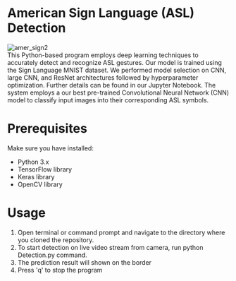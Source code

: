 # American Sign Language (ASL) Detection
![amer_sign2](https://github.com/Dycade/Sign-language-classification/assets/85650434/5b8eab5d-e828-47fe-bfb8-dc2fcbebab1e)<br>
This Python-based program employs deep learning techniques to accurately detect and recognize ASL gestures. Our model is trained using the Sign Language MNIST dataset. We performed model selection on CNN, large CNN, and ResNet architectures followed by hyperparameter optimization. Further details can be found in our Jupyter Notebook.
The system employs a our best pre-trained Convolutional Neural Network (CNN) model to classify input images into their corresponding ASL symbols.

# Prerequisites
Make sure you have installed:<br>
* Python 3.x<br>
* TensorFlow library<br>
* Keras library<br>
* OpenCV library<br> 

# Usage
1. Open terminal or command prompt and navigate to the directory where you cloned the repository.
2. To start detection on live video stream from camera, run python Detection.py command.
3. The prediction result will shown on the border
4. Press 'q' to stop the program
